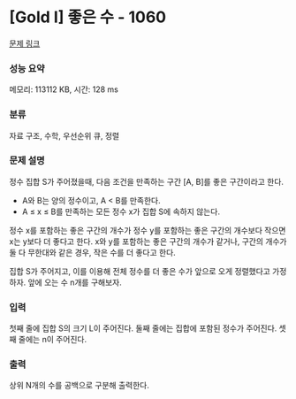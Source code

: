 # [Gold I] 좋은 수 - 1060 

[문제 링크](https://www.acmicpc.net/problem/1060) 

### 성능 요약

메모리: 113112 KB, 시간: 128 ms

### 분류

자료 구조, 수학, 우선순위 큐, 정렬

### 문제 설명

<p>정수 집합 S가 주어졌을때, 다음 조건을 만족하는 구간 [A, B]를 좋은 구간이라고 한다.</p>

<ul>
	<li>A와 B는 양의 정수이고, A < B를 만족한다.</li>
	<li>A ≤ x ≤ B를 만족하는 모든 정수 x가 집합 S에 속하지 않는다.</li>
</ul>

<p>정수 x를 포함하는 좋은 구간의 개수가 정수 y를 포함하는 좋은 구간의 개수보다 작으면 x는 y보다 더 좋다고 한다. x와 y를 포함하는 좋은 구간의 개수가 같거나, 구간의 개수가 둘 다 무한대와 같은 경우, 작은 수를 더 좋다고 한다.</p>

<p>집합 S가 주어지고, 이를 이용해 전체 정수를 더 좋은 수가 앞으로 오게 정렬했다고 가정하자. 앞에 오는 수 n개를 구해보자.</p>

### 입력 

 <section id="input">
<p>첫째 줄에 집합 S의 크기 L이 주어진다. 둘째 줄에는 집합에 포함된 정수가 주어진다. 셋째 줄에는 n이 주어진다.</p>
</section>

### 출력 

 <p>상위 N개의 수를 공백으로 구분해 출력한다.</p>

